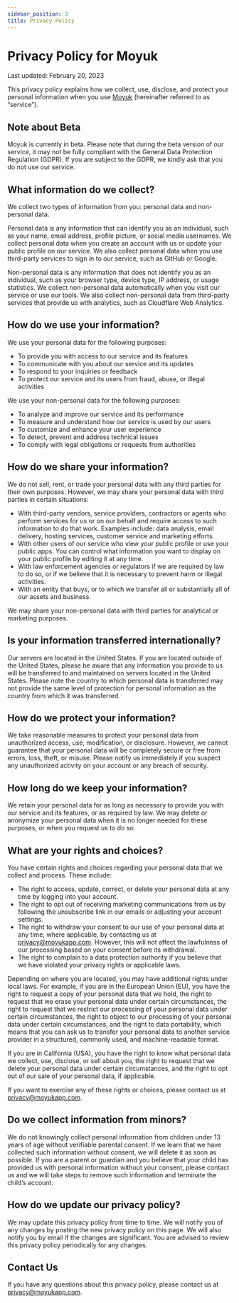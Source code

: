 ```yaml
---
sidebar_position: 3
title: Privacy Policy
---
```


# Privacy Policy for Moyuk

Last updated: February 20, 2023

This privacy policy explains how we collect, use, disclose, and protect your personal information when you use [Moyuk](https://moyukapp.com) (hereinafter referred to as “service”).

## Note about Beta

Moyuk is currently in beta.
Please note that during the beta version of our service, it may not be fully compliant with the General Data Protection Regulation (GDPR).
If you are subject to the GDPR, we kindly ask that you do not use our service.

## What information do we collect?

We collect two types of information from you: personal data and non-personal data.

Personal data is any information that can identify you as an individual, such as your name, email address, profile picture, or social media usernames. We collect personal data when you create an account with us or update your public profile on our service. We also collect personal data when you use third-party services to sign in to our service, such as GitHub or Google.

Non-personal data is any information that does not identify you as an individual, such as your browser type, device type, IP address, or usage statistics. We collect non-personal data automatically when you visit our service or use our tools. We also collect non-personal data from third-party services that provide us with analytics, such as Cloudflare Web Analytics.

## How do we use your information?

We use your personal data for the following purposes:

- To provide you with access to our service and its features
- To communicate with you about our service and its updates
- To respond to your inquiries or feedback
- To protect our service and its users from fraud, abuse, or illegal activities

We use your non-personal data for the following purposes:

- To analyze and improve our service and its performance
- To measure and understand how our service is used by our users
- To customize and enhance your user experience
- To detect, prevent and address technical issues
- To comply with legal obligations or requests from authorities

## How do we share your information?

We do not sell, rent, or trade your personal data with any third parties for their own purposes. However, we may share your personal data with third parties in certain situations:

- With third-party vendors, service providers, contractors or agents who perform services for us or on our behalf and require access to such information to do that work. Examples include: data analysis, email delivery, hosting services, customer service and marketing efforts.
- With other users of our service who view your public profile or use your public apps. You can control what information you want to display on your public profile by editing it at any time.
- With law enforcement agencies or regulators if we are required by law to do so, or if we believe that it is necessary to prevent harm or illegal activities.
- With an entity that buys, or to which we transfer all or substantially all of our assets and business.

We may share your non-personal data with third parties for analytical or marketing purposes.

## Is your information transferred internationally?

Our servers are located in the United States. If you are located outside of the United States, please be aware that any information you provide to us will be transferred to and maintained on servers located in the United States.
Please note the country to which personal data is transferred may not provide the same level of protection for personal information as the country from which it was transferred.

## How do we protect your information?

We take reasonable measures to protect your personal data from unauthorized access, use, modification, or disclosure. However, we cannot guarantee that your personal data will be completely secure or free from errors, loss, theft, or misuse. Please notify us immediately if you suspect any unauthorized activity on your account or any breach of security.

## How long do we keep your information?

We retain your personal data for as long as necessary to provide you with our service and its features, or as required by law. We may delete or anonymize your personal data when it is no longer needed for these purposes, or when you request us to do so.

## What are your rights and choices?

You have certain rights and choices regarding your personal data that we collect and process. These include:

- The right to access, update, correct, or delete your personal data at any time by logging into your account.
- The right to opt out of receiving marketing communications from us by following the unsubscribe link in our emails or adjusting your account settings.
- The right to withdraw your consent to our use of your personal data at any time, where applicable, by contacting us at privacy@moyukapp.com. However, this will not affect the lawfulness of our processing based on your consent before its withdrawal.
- The right to complain to a data protection authority if you believe that we have violated your privacy rights or applicable laws.

Depending on where you are located, you may have additional rights under local laws. For example, if you are in the European Union (EU), you have the right to request a copy of your personal data that we hold, the right to request that we erase your personal data under certain circumstances, the right to request that we restrict our processing of your personal data under certain circumstances, the right to object to our processing of your personal data under certain circumstances, and the right to data portability, which means that you can ask us to transfer your personal data to another service provider in a structured, commonly used, and machine-readable format.

If you are in California (USA), you have the right to know what personal data we collect, use, disclose, or sell about you, the right to request that we delete your personal data under certain circumstances, and the right to opt out of our sale of your personal data, if applicable.

If you want to exercise any of these rights or choices, please contact us at privacy@moyukapp.com.

## Do we collect information from minors?

We do not knowingly collect personal information from children under 13 years of age without verifiable parental consent. If we learn that we have collected such information without consent, we will delete it as soon as possible. If you are a parent or guardian and you believe that your child has provided us with personal information without your consent, please contact us and we will take steps to remove such information and terminate the child’s account.

## How do we update our privacy policy?

We may update this privacy policy from time to time. We will notify you of any changes by posting the new privacy policy on this page. We will also notify you by email if the changes are significant. You are advised to review this privacy policy periodically for any changes.

## Contact Us

If you have any questions about this privacy policy, please contact us at privacy@moyukapp.com.

